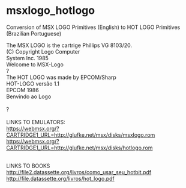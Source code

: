 # msxlogo_hotlogo
Conversion of MSX LOGO Primitives (English) to HOT LOGO Primitives (Brazilian Portuguese)<br>

The MSX LOGO is the cartrige Phillips VG 8103/20.<br>
(C) Copyright Logo Computer<br>
System Inc. 1985<br>
Welcome to MSX-Logo<br>
?<br>
The HOT LOGO was made by EPCOM/Sharp<br>
HOT-LOGO versão 1.1<br>
EPCOM 1986<br>
Benvindo ao Logo<br>  
?<br>
<br>
LINKS TO EMULATORS:<br>
https://webmsx.org/?CARTRIDGE1_URL=http://glufke.net/msx/disks/msxlogo.rom <br>
https://webmsx.org/?CARTRIDGE1_URL=http://glufke.net/msx/disks/hotlogo.rom <br>
<br>

LINKS TO BOOKS<br>
http://file2.datassette.org/livros/como_usar_seu_hotbit.pdf <br>
http://file.datassette.org/livros/hot_logo.pdf


